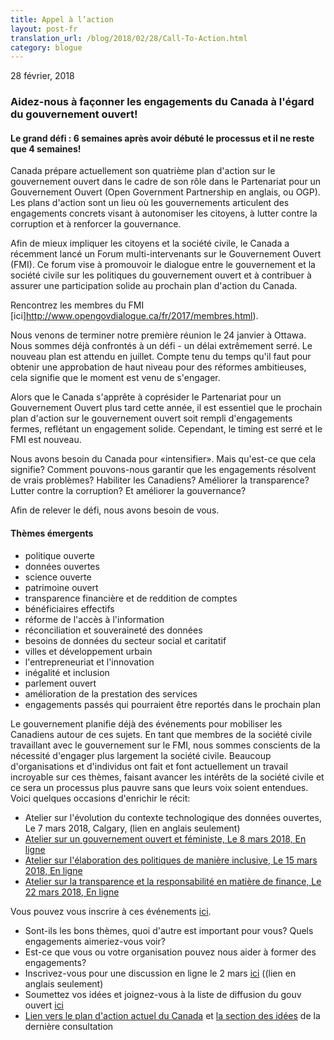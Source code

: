 ```yaml
---
title: Appel à l’action
layout: post-fr
translation_url: /blog/2018/02/28/Call-To-Action.html
category: blogue
---
```

28 février, 2018

### Aidez-nous à façonner les engagements du Canada à l'égard du gouvernement ouvert!

#### Le grand défi : 6 semaines après avoir débuté le processus et il ne reste que 4 semaines!

Canada prépare actuellement son quatrième plan d'action sur le gouvernement ouvert dans le cadre de son rôle dans le Partenariat pour un Gouvernement Ouvert (Open Government Partnership en anglais, ou OGP). Les plans d'action sont un lieu où les gouvernements articulent des engagements concrets visant à autonomiser les citoyens, à lutter contre la corruption et à renforcer la gouvernance.

Afin de mieux impliquer les citoyens et la société civile, le Canada a récemment lancé un Forum multi-intervenants sur le Gouvernement Ouvert (FMI).  Ce forum vise à promouvoir le dialogue entre le gouvernement et la société civile sur les politiques du gouvernement ouvert et à contribuer à assurer une participation solide au prochain plan d'action du Canada.

Rencontrez les membres du FMI [ici]http://www.opengovdialogue.ca/fr/2017/membres.html).

Nous venons de terminer notre première réunion le 24 janvier à Ottawa. Nous sommes déjà confrontés à un défi - un délai extrêmement serré. Le nouveau plan est attendu en juillet. Compte tenu du temps qu'il faut pour obtenir une approbation de haut niveau pour des réformes ambitieuses, cela signifie que le moment est venu de s'engager.

Alors que le Canada s'apprête à coprésider le Partenariat pour un Gouvernement Ouvert plus tard cette année, il est essentiel que le prochain plan d'action sur le gouvernement ouvert soit rempli d'engagements fermes, reflétant un engagement solide. Cependant, le timing est serré et le FMI est nouveau.

Nous avons besoin du Canada pour «intensifier». Mais qu'est-ce que cela signifie? Comment pouvons-nous garantir que les engagements résolvent de vrais problèmes? Habiliter les Canadiens? Améliorer la transparence? Lutter contre la corruption? Et améliorer la gouvernance?

Afin de relever le défi, nous avons besoin de vous.

#### Thèmes émergents

* politique ouverte
* données ouvertes
* science ouverte
* patrimoine ouvert
* transparence financière et de reddition de comptes
* bénéficiaires effectifs
* réforme de l'accès à l'information
* réconciliation et souveraineté des données
* besoins de données du secteur social et caritatif
* villes et développement urbain
* l'entrepreneuriat et l'innovation
* inégalité et inclusion
* parlement ouvert
* amélioration de la prestation des services
* engagements passés qui pourraient être reportés dans le prochain plan

Le gouvernement planifie déjà des événements pour mobiliser les Canadiens autour de ces sujets. En tant que membres de la société civile travaillant avec le gouvernement sur le FMI, nous sommes conscients de la nécessité d'engager plus largement la société civile. Beaucoup d'organisations et d'individus ont fait et font actuellement un travail incroyable sur ces thèmes, faisant avancer les intérêts de la société civile et ce sera un processus plus pauvre sans que leurs voix soient entendues. Voici quelques occasions d'enrichir le récit:

* Atelier sur l'évolution du contexte technologique des données ouvertes, Le 7 mars 2018, Calgary, (lien en anglais seulement)
* [Atelier sur un gouvernement ouvert et féministe, Le 8 mars 2018, En ligne](https://fr.surveymonkey.ca/r/oger-fr)
* [Atelier sur l'élaboration des politiques de manière inclusive, Le 15 mars 2018, En ligne](https://fr.surveymonkey.ca/r/oger-fr)
* [Atelier sur la transparence et la responsabilité en matière de finance, Le 22 mars 2018, En ligne](https://fr.surveymonkey.ca/r/oger-fr)

Vous pouvez vous inscrire à ces événements [ici](https://ouvert.canada.ca/fr/4plan/horaire-lactivite-4e-plan-du-canada-gouvernement-ouvert).

* Sont-ils les bons thèmes, quoi d'autre est important pour vous? Quels engagements aimeriez-vous voir?
* Est-ce que vous ou votre organisation pouvez nous aider à former des engagements?
* Inscrivez-vous pour une discussion en ligne le 2 mars [ici](http://geothink.ca/geothinklearn-7-open-government-partnership-ogp/) ((lien en anglais seulement)
* Soumettez vos idées et joignez-vous à la liste de diffusion du gouv ouvert [ici](https://ouvert.canada.ca/fr/4plan/elaborer-quatrieme-plan-du-canada-gouvernement-ouvert-2018-2020)
* [Lien vers le plan d'action actuel du Canada](https://ouvert.canada.ca/fr/contenu/troisieme-plan-biannuel-partenariat-gouvernement-ouvert) et [la section des idées](https://ouvert.canada.ca/fr/contenu/ce-que-nous-avons-entendu-rapport-sommaire-consultations-gouvernement-ouvert-31-mars-15-juillet-2016) de la dernière consultation
